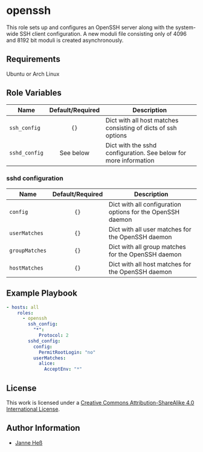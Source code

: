 # openssh

This role sets up and configures an OpenSSH server along with the system-wide SSH client configuration.
A new moduli file consisting only of 4096 and 8192 bit moduli is created asynchronously.

## Requirements

Ubuntu or Arch Linux

## Role Variables

| Name          | Default/Required | Description                                                      |
|---------------|:----------------:|------------------------------------------------------------------|
| `ssh_config`  | `{}`             | Dict with all host matches consisting of dicts of ssh options    |
| `sshd_config` | See below        | Dict with the sshd configuration. See below for more information |

### sshd configuration

| Name           | Default/Required | Description                                                |
|----------------|:----------------:|------------------------------------------------------------|
| `config`       | `{}`             | Dict with all configuration options for the OpenSSH daemon |
| `userMatches`  | `{}`             | Dict with all user matches for the OpenSSH daemon          |
| `groupMatches` | `{}`             | Dict with all group matches for the OpenSSH daemon         |
| `hostMatches`  | `{}`             | Dict with all host matches for the OpenSSH daemon          |

## Example Playbook

```yml
- hosts: all
    roles:
      - openssh
        ssh_config:
          "*":
            Protocol: 2
        sshd_config:
          config:
            PermitRootLogin: "no"
          userMatches:
            alice:
              AcceptEnv: "*"
```

## License

This work is licensed under a [Creative Commons Attribution-ShareAlike 4.0 International License](https://creativecommons.org/licenses/by-sa/4.0/).


## Author Information

- [Janne Heß](https://github.com/dasJ)
